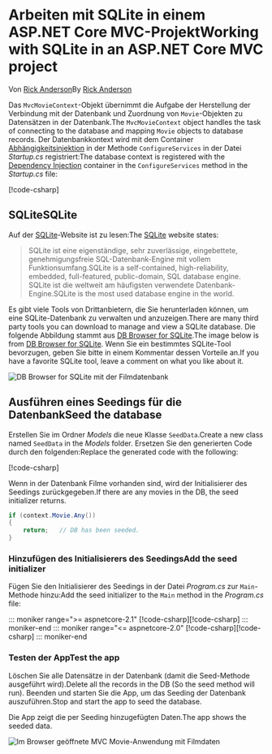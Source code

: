 # <a name="working-with-sqlite-in-an-aspnet-core-mvc-project"></a><span data-ttu-id="988d6-101">Arbeiten mit SQLite in einem ASP.NET Core MVC-Projekt</span><span class="sxs-lookup"><span data-stu-id="988d6-101">Working with SQLite in an ASP.NET Core MVC project</span></span>

<span data-ttu-id="988d6-102">Von [Rick Anderson](https://twitter.com/RickAndMSFT)</span><span class="sxs-lookup"><span data-stu-id="988d6-102">By [Rick Anderson](https://twitter.com/RickAndMSFT)</span></span>

<span data-ttu-id="988d6-103">Das `MvcMovieContext`-Objekt übernimmt die Aufgabe der Herstellung der Verbindung mit der Datenbank und Zuordnung von `Movie`-Objekten zu Datensätzen in der Datenbank.</span><span class="sxs-lookup"><span data-stu-id="988d6-103">The `MvcMovieContext` object handles the task of connecting to the database and mapping `Movie` objects to database records.</span></span> <span data-ttu-id="988d6-104">Der Datenbankkontext wird mit dem Container [Abhängigkeitsinjektion](xref:fundamentals/dependency-injection) in der Methode `ConfigureServices` in der Datei *Startup.cs* registriert:</span><span class="sxs-lookup"><span data-stu-id="988d6-104">The database context is registered with the [Dependency Injection](xref:fundamentals/dependency-injection) container in the `ConfigureServices` method in the *Startup.cs* file:</span></span>

[!code-csharp[](~/tutorials/first-mvc-app-xplat/start-mvc/sample/MvcMovie/Startup.cs?name=snippet2&highlight=6-8)]

## <a name="sqlite"></a><span data-ttu-id="988d6-105">SQLite</span><span class="sxs-lookup"><span data-stu-id="988d6-105">SQLite</span></span>

<span data-ttu-id="988d6-106">Auf der [SQLite](https://www.sqlite.org/)-Website ist zu lesen:</span><span class="sxs-lookup"><span data-stu-id="988d6-106">The [SQLite](https://www.sqlite.org/) website states:</span></span>

> <span data-ttu-id="988d6-107">SQLite ist eine eigenständige, sehr zuverlässige, eingebettete, genehmigungsfreie SQL-Datenbank-Engine mit vollem Funktionsumfang.</span><span class="sxs-lookup"><span data-stu-id="988d6-107">SQLite is a self-contained, high-reliability, embedded, full-featured, public-domain, SQL database engine.</span></span> <span data-ttu-id="988d6-108">SQLite ist die weltweit am häufigsten verwendete Datenbank-Engine.</span><span class="sxs-lookup"><span data-stu-id="988d6-108">SQLite is the most used database engine in the world.</span></span>

<span data-ttu-id="988d6-109">Es gibt viele Tools von Drittanbietern, die Sie herunterladen können, um eine SQLite-Datenbank zu verwalten und anzuzeigen.</span><span class="sxs-lookup"><span data-stu-id="988d6-109">There are many third party tools you can download to manage and view a SQLite database.</span></span> <span data-ttu-id="988d6-110">Die folgende Abbildung stammt aus [DB Browser for SQLite](http://sqlitebrowser.org/).</span><span class="sxs-lookup"><span data-stu-id="988d6-110">The image below is from [DB Browser for SQLite](http://sqlitebrowser.org/).</span></span> <span data-ttu-id="988d6-111">Wenn Sie ein bestimmtes SQLite-Tool bevorzugen, geben Sie bitte in einem Kommentar dessen Vorteile an.</span><span class="sxs-lookup"><span data-stu-id="988d6-111">If you have a favorite SQLite tool, leave a comment on what you like about it.</span></span>

![DB Browser for SQLite mit der Filmdatenbank](~/tutorials/first-mvc-app-xplat/working-with-sql/_static/dbb.png)

## <a name="seed-the-database"></a><span data-ttu-id="988d6-113">Ausführen eines Seedings für die Datenbank</span><span class="sxs-lookup"><span data-stu-id="988d6-113">Seed the database</span></span>

<span data-ttu-id="988d6-114">Erstellen Sie im Ordner *Models* die neue Klasse `SeedData`.</span><span class="sxs-lookup"><span data-stu-id="988d6-114">Create a new class named `SeedData` in the *Models* folder.</span></span> <span data-ttu-id="988d6-115">Ersetzen Sie den generierten Code durch den folgenden:</span><span class="sxs-lookup"><span data-stu-id="988d6-115">Replace the generated code with the following:</span></span>

[!code-csharp[](~/tutorials/first-mvc-app/start-mvc/sample/MvcMovie/Models/SeedData.cs?name=snippet_1)]

<span data-ttu-id="988d6-116">Wenn in der Datenbank Filme vorhanden sind, wird der Initialisierer des Seedings zurückgegeben.</span><span class="sxs-lookup"><span data-stu-id="988d6-116">If there are any movies in the DB, the seed initializer returns.</span></span>

```csharp
if (context.Movie.Any())
{
    return;   // DB has been seeded.
}
```

<a name="si"></a>
### <a name="add-the-seed-initializer"></a><span data-ttu-id="988d6-117">Hinzufügen des Initialisierers des Seedings</span><span class="sxs-lookup"><span data-stu-id="988d6-117">Add the seed initializer</span></span>

<span data-ttu-id="988d6-118">Fügen Sie den Initialisierer des Seedings in der Datei *Program.cs* zur `Main`-Methode hinzu:</span><span class="sxs-lookup"><span data-stu-id="988d6-118">Add the seed initializer to the `Main` method in the *Program.cs* file:</span></span>

::: moniker range=">= aspnetcore-2.1"
<span data-ttu-id="988d6-119">[!code-csharp[](~/tutorials/first-mvc-app/start-mvc/sample/MvcMovie21/Program.cs)]</span><span class="sxs-lookup"><span data-stu-id="988d6-119">[!code-csharp[](~/tutorials/first-mvc-app/start-mvc/sample/MvcMovie21/Program.cs)]</span></span>
::: moniker-end
::: moniker range="<= aspnetcore-2.0"
<span data-ttu-id="988d6-120">[!code-csharp[](~/tutorials/first-mvc-app/start-mvc/sample/MvcMovie/Program.cs?highlight=6,16-32)]</span><span class="sxs-lookup"><span data-stu-id="988d6-120">[!code-csharp[](~/tutorials/first-mvc-app/start-mvc/sample/MvcMovie/Program.cs?highlight=6,16-32)]</span></span>
::: moniker-end

### <a name="test-the-app"></a><span data-ttu-id="988d6-121">Testen der App</span><span class="sxs-lookup"><span data-stu-id="988d6-121">Test the app</span></span>

<span data-ttu-id="988d6-122">Löschen Sie alle Datensätze in der Datenbank (damit die Seed-Methode ausgeführt wird).</span><span class="sxs-lookup"><span data-stu-id="988d6-122">Delete all the records in the DB (So the seed method will run).</span></span> <span data-ttu-id="988d6-123">Beenden und starten Sie die App, um das Seeding der Datenbank auszuführen.</span><span class="sxs-lookup"><span data-stu-id="988d6-123">Stop and start the app to seed the database.</span></span>
   
<span data-ttu-id="988d6-124">Die App zeigt die per Seeding hinzugefügten Daten.</span><span class="sxs-lookup"><span data-stu-id="988d6-124">The app shows the seeded data.</span></span>

![Im Browser geöffnete MVC Movie-Anwendung mit Filmdaten](~/tutorials/first-mvc-app/working-with-sql/_static/m55.png)
